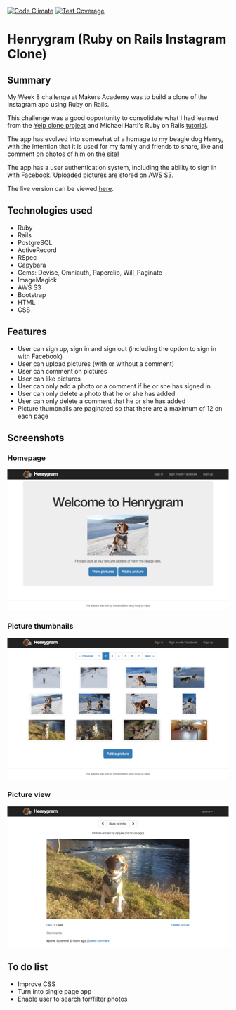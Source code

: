 [![Code Climate](https://codeclimate.com/github/ejbyne/rails-instagram/badges/gpa.svg)](https://codeclimate.com/github/ejbyne/rails-instagram)
[![Test Coverage](https://codeclimate.com/github/ejbyne/rails-instagram/badges/coverage.svg)](https://codeclimate.com/github/ejbyne/rails-instagram)

# Henrygram (Ruby on Rails Instagram Clone)

## Summary

My Week 8 challenge at Makers Academy was to build a clone of the Instagram app using Ruby on Rails.

This challenge was a good opportunity to consolidate what I had learned from the [Yelp clone project](https://github.com/ejbyne/rails-yelp) and Michael Hartl's Ruby on Rails [tutorial](https://github.com/ejbyne/rails-twitter).

The app has evolved into somewhat of a homage to my beagle dog Henry, with the intention that it is used for my family and friends to share, like and comment on photos of him on the site!

The app has a user authentication system, including the ability to sign in with Facebook. Uploaded pictures are stored on AWS S3.

The live version can be viewed [here](https://henrygram.herokuapp.com).

## Technologies used

- Ruby
- Rails
- PostgreSQL
- ActiveRecord
- RSpec
- Capybara
- Gems: Devise, Omniauth, Paperclip, Will_Paginate
- ImageMagick
- AWS S3
- Bootstrap
- HTML
- CSS

## Features

- User can sign up, sign in and sign out (including the option to sign in with Facebook)
- User can upload pictures (with or without a comment)
- User can comment on pictures
- User can like pictures
- User can only add a photo or a comment if he or she has signed in
- User can only delete a photo that he or she has added
- User can only delete a comment that he or she has added
- Picture thumbnails are paginated so that there are a maximum of 12 on each page

## Screenshots

### Homepage
<img src="images/homepage.png">

### Picture thumbnails
<img src="images/picture-index.png">

### Picture view
<img src="images/picture-view.png">

## To do list

- Improve CSS
- Turn into single page app
- Enable user to search for/filter photos
